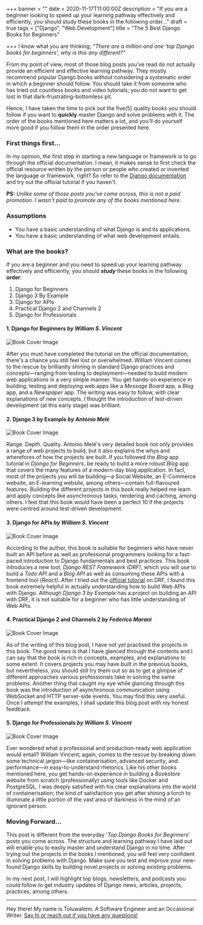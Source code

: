 +++
banner = ""
date = 2020-11-17T11:00:00Z
description = "If you are a beginner looking to speed up your learning pathway effectively and efficiently, you should study these books in the following order..."
draft = true
tags = ["Django", "Web Development"]
title = "The 5 Best Django Books for Beginners"

+++
I know what you are thinking; _"There are a million and one 'top Django books for beginners', why is this any different?"_

From my point of view, most of those blog posts you've read do not actually provide an efficient and effective learning pathway. They mostly recommend popular Django books without considering a systematic order in which a beginner should follow. You should take it from someone who has tried out countless books and video tutorials; you do not want to get lost in that dark-frustrating-bottomless pit.

Hence, I have taken the time to pick out the five(5) quality books you should follow if you want to **quickly** master Django and solve problems with it. The order of the books mentioned here matters a lot, and you'll do yourself more good if you follow them in the order presented here.

### **First things first...**

In my opinion, the first step in starting a new language or framework is to go through the official documentation. I mean, it makes sense to first check the official resource written by the person or people who created or invented the language or framework, right? So refer to the [Django documentation](https://docs.djangoproject.com/en/3.1/intro/) and try out the official tutorial if you haven't.

**PS:** _Unlike some of those posts you've come across, this is not a paid promotion. I wasn't paid to promote any of the books mentioned here._

### **Assumptions**

* You have a basic understanding of what Django is and its applications.
* You have a basic understanding of what web development entails.

### **What are the books?**

If you are a beginner and you need to speed up your learning pathway effectively and efficiently, you should **_study_** these books in the following **order**:

1. Django for Beginners
2. Django 3 By Example
3. Django for APIs
4. Practical Django 2 and Channels 2
5. Django for Professionals

#### **1. Django for Beginners** _by William S. Vincent_

![Book Cover Image](https://m.media-amazon.com/images/I/51sB4CmErSL._AC_UY218_.jpg "Django for Begineers")

After you must have completed the tutorial on the official documentation, there's a chance you still feel lost or overwhelmed. William Vincent comes to the rescue by brilliantly shining in standard Django practices and concepts—ranging from testing to deployment—needed to build modern web applications in a very simple manner. You get hands-on experience in building, testing and deploying web apps like a _Message Board_ app, a _Blog_ app, and a _Newspaper_ app. The writing was easy to follow, with clear explanations of new concepts. I thought the introduction of test-driven development (at this early stage) was brilliant.

#### **2. Django 3 by Example** _by Antonio Melé_

![Book Cover Image](https://m.media-amazon.com/images/I/71GPx+GNQ6L._AC_UY218_.jpg "Django 3 by Example")

Range. Depth. Quality. Antonio Melé's very detailed book not only provides a range of web projects to build, but it also explains the whys and wherefores of how the projects are built. If you followed the _Blog_ app tutorial in _Django for Beginners_, be ready to build a more robust _Blog_ app that covers the many features of a modern-day blog application. In fact, most of the projects you will be building—a Social Website, an E-Commerce website, an E-learning website, among others—contain full-flavoured features. Building the different projects in this book really helped me learn and apply concepts like asynchronous tasks, rendering and caching, among others. I feel that this book would have been a perfect 10 if the projects were centred around test-driven development.

#### **3. Django for APIs** _by William S. Vincent_

![Book Cover Image](https://m.media-amazon.com/images/I/61tQQ39uicL._AC_UY218_.jpg "Django for APIs")

According to the author, this book is suitable for beginners who have never built an API before as well as professional programmers looking for a fast-paced introduction to Django fundamentals and best practices. This book introduces a new tool, _Django REST Framework (DRF)_, which you will use to build a _Todo API_ and a _Blog API_ as well as consuming these APIs with a frontend tool (_React)_. After I tried out the [official tutorial](https://www.django-rest-framework.org/tutorial/1-serialization/) on DRF, I found this book extremely helpful in actually understanding how to build Web APIs with Django. Although _Django 3 by Example_ has a project on building an API with DRF, it is not suitable for a beginner who has little understanding of Web APIs.

#### **4. Practical Django 2 and Channels 2** _by Federico Marani_

![Book Cover Image](https://images-na.ssl-images-amazon.com/images/I/41xWMIHf7oL._SY344_BO1,204,203,200_.jpg "Practical Django 2")

As of the writing of this blog post, I have not _yet_ practised the projects in this book. The good news is that I have glanced through the contents and I can say that the book is rich in concepts, examples, and explanations to some extent. It covers projects you may have built in the previous books, but nevertheless, you should still try them out so as to get a glimpse of different approaches various professionals take in solving the same problems. Another thing that caught my eye while glancing through this book was the introduction of asynchronous communication using WebSocket and HTTP server-side events. You may find this very useful. Once I attempt the examples, I shall update this blog post with my honest feedback.

#### **5. Django for Professionals** _by William S. Vincent_

![Book Cover Image](https://m.media-amazon.com/images/I/51vnww0I2TL._AC_UY218_.jpg "Django for Pros")

Ever wondered what a professional and production-ready web application would entail? William Vincent, again, comes to the rescue by breaking down some technical jargon—like containerisation, advanced security, and performance—in easy-to-understand rhetorics. Like his other books mentioned here, you get hands-on experience in building a _Bookstore_ website from scratch (professionally) using tools like Docker and PostgreSQL. I was deeply satisfied with his clear explanations into the world of containerisation; the kind of satisfaction you get after shining a torch to illuminate a little portion of the vast area of darkness in the mind of an ignorant person.

### Moving Forward...

This post is different from the everyday '_Top Django Books for Beginners_' posts you come across. The structure and learning pathway I have laid out will enable you to easily master and understand Django in no time.  After trying out the projects in the books I mentioned, you will feel very confident in solving problems with Django. Make sure you test and improve your new-found Django skills by building novel projects or solving existing problems.

In my next post, I will highlight top blogs, newsletters, and podcasts you could follow to get industry updates of Django news, articles, projects, practices, among others.

***

Hey there! My name is Toluwalemi. A Software Engineer and an Occasional Writer. [Say hi or reach out if you have any questions!](https://twitter.com/toluwalemi)